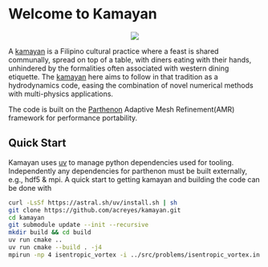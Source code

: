 # Welcome to Kamayan

<p align="center">
   <img src="assets/paw-amr-25.png">
</p>

A [kamayan](https://en.wikipedia.org/wiki/Kamayan) is a Filipino cultural practice where a feast
is shared communally, spread on top of a table, with diners eating with their
hands, unhindered by the formalities often associated with western dining etiquette. 
The [kamayan](https://github.com/acreyes/kamayan) here aims to follow in that tradition as a hydrodynamics code,
easing the combination of novel numerical methods with multi-physics applications. 

The code is built on the [Parthenon](https://github.com/parthenon-hpc-lab/parthenon) Adaptive Mesh Refinement(AMR) framework for performance
portability. 

## Quick Start

Kamayan uses [uv](https://docs.astral.sh/uv/) to manage python dependencies used for tooling. Independently any
dependencies for parthenon must be built externally, e.g., hdf5 & mpi. A quick start
to getting kamayan and building the code can be done with
```bash
curl -LsSf https://astral.sh/uv/install.sh | sh
git clone https://github.com/acreyes/kamayan.git
cd kamayan
git submodule update --init --recursive
mkdir build && cd build
uv run cmake ..
uv run cmake --build . -j4
mpirun -np 4 isentropic_vortex -i ../src/problems/isentropic_vortex.in
```

